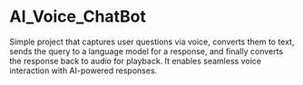 # AI_Voice_ChatBot
Simple project that captures user questions via voice, converts them to text, sends the query to a language model for a response, and finally converts the response back to audio for playback. It enables seamless voice interaction with AI-powered responses.
